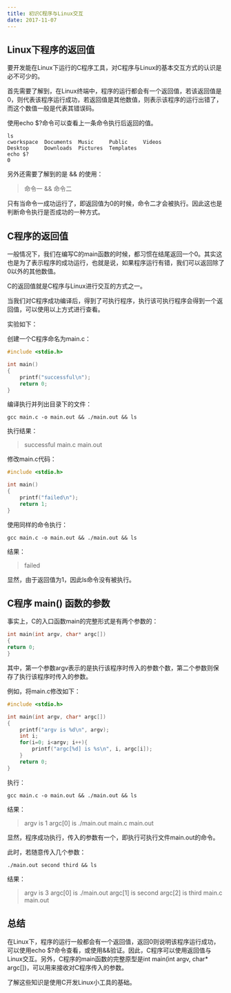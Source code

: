 ```yaml
---
title: 初识C程序与Linux交互
date: 2017-11-07
---
```


## Linux下程序的返回值

要开发能在Linux下运行的C程序工具，对C程序与Linux的基本交互方式的认识是必不可少的。

首先需要了解到，在Linux终端中，程序的运行都会有一个返回值，若该返回值是0，则代表该程序运行成功，若返回值是其他数值，则表示该程序的运行出错了，而这个数值一般是代表其错误码。

使用echo $?命令可以查看上一条命令执行后返回的值。

```shell
ls
cworkspace  Documents  Music     Public     Videos
Desktop     Downloads  Pictures  Templates
echo $?
0
```

另外还需要了解到的是 && 的使用：

> 命令一 && 命令二

只有当命令一成功运行了，即返回值为0的时候，命令二才会被执行。因此这也是判断命令执行是否成功的一种方式。

## C程序的返回值

一般情况下，我们在编写C的main函数的时候，都习惯在结尾返回一个0。其实这也是为了表示程序的成功运行，也就是说，如果程序运行有错，我们可以返回除了0以外的其他数值。

C的返回值就是C程序与Linux进行交互的方式之一。

当我们对C程序成功编译后，得到了可执行程序，执行该可执行程序会得到一个返回值，可以使用以上方式进行查看。

实验如下：

创建一个C程序命名为main.c：

```c
#include <stdio.h>

int main()
{
    printf("successful\n");
    return 0;
}
```

编译执行并列出目录下的文件：

```shell
gcc main.c -o main.out && ./main.out && ls
```

执行结果：

> successful
> main.c  main.out

修改main.c代码：

```c
#include <stdio.h>

int main()
{
    printf("failed\n");
    return 1;
}
```

使用同样的命令执行：

```shell
gcc main.c -o main.out && ./main.out && ls
```

结果：

> failed

显然，由于返回值为1，因此ls命令没有被执行。

## C程序 main() 函数的参数

事实上，C的入口函数main的完整形式是有两个参数的：

```c
int main(int argv, char* argc[])
{
return 0;
}
```

其中，第一个参数argv表示的是执行该程序时传入的参数个数，第二个参数则保存了执行该程序时传入的参数。

例如，将main.c修改如下：

```c
#include <stdio.h>

int main(int argv, char* argc[])
{
    printf("argv is %d\n", argv);
    int i;
    for(i=0; i<argv; i++){
        printf("argc[%d] is %s\n", i, argc[i]);
    }
    return 0;
}
```

执行：

```shell
gcc main.c -o main.out && ./main.out && ls
```

结果：

> argv is 1
> argc[0] is ./main.out
> main.c  main.out

显然，程序成功执行，传入的参数有一个，即执行可执行文件main.out的命令。

此时，若随意传入几个参数：

```shell
./main.out second third && ls
```

结果：

>argv is 3
>argc[0] is ./main.out
>argc[1] is second
>argc[2] is third
>main.c  main.out

## 总结

在Linux下，程序的运行一般都会有一个返回值，返回0则说明该程序运行成功，可以使用echo $?命令查看，或使用&&验证。因此，C程序可以使用返回值与Linux交互。另外，C程序的main函数的完整原型是int main(int argv, char\* argc[])，可以用来接收对C程序传入的参数。

了解这些知识是使用C开发Linux小工具的基础。



